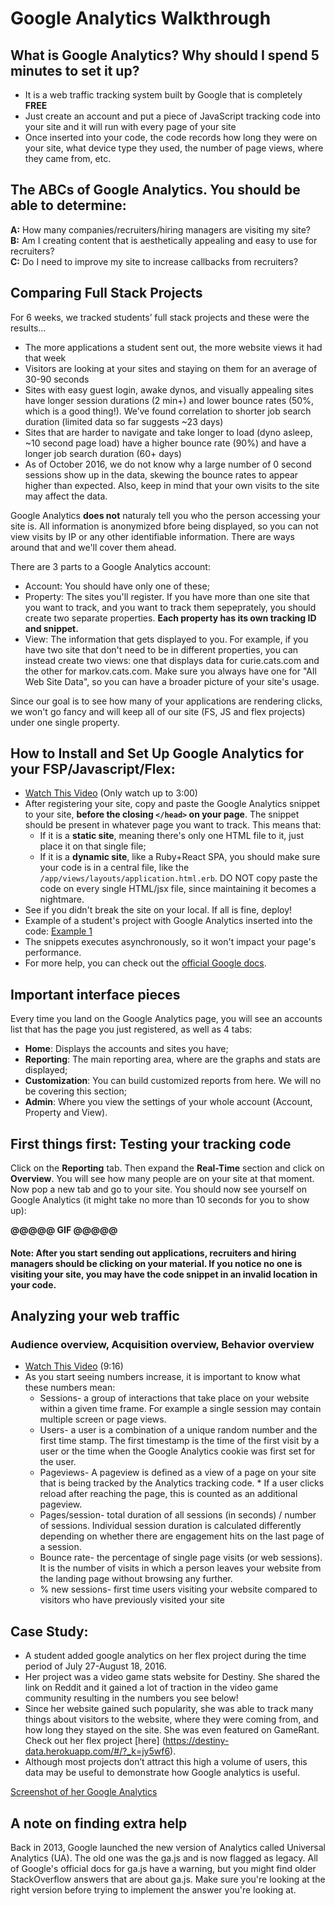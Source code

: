 # Google Analytics Walkthrough

## What is Google Analytics? Why should I spend 5 minutes to set it up?
* It is a web traffic tracking system built by Google that is completely <b>FREE</b>
* Just create an account and put a piece of JavaScript tracking code into your site and it will run with every page of your site
* Once inserted into your code, the code records how long they were on your site, what device type they used, the number of page views, where they came from, etc.

## The ABCs of Google Analytics. You should be able to determine:
<b>A:</b> How many companies/recruiters/hiring managers are visiting my site?<br>
<b>B:</b> Am I creating content that is aesthetically appealing and easy to use for recruiters? <br>
<b>C:</b> Do I need to improve my site to increase callbacks from recruiters?

## Comparing Full Stack Projects
For 6 weeks, we tracked students’ full stack projects and these were the results…
* The more applications a student sent out, the more website views it had that week
* Visitors are looking at your sites and staying on them for an average of 30-90 seconds
* Sites with easy guest login, awake dynos, and visually appealing sites have longer session durations (2 min+) and lower bounce rates (50%, which is a good thing!).  We’ve found correlation to shorter job search duration (limited data so far suggests ~23 days)
* Sites that are harder to navigate and take longer to load (dyno asleep, ~10 second page load) have a higher bounce rate (90%) and have a longer job search duration (60+ days)
* As of October 2016, we do not know why a large number of 0 second sessions show up in the data, skewing the bounce rates to appear higher than expected.  Also, keep in mind that your own visits to the site may affect the data.    

Google Analytics **does not** naturaly tell you who the person accessing your site is.  All information is anonymized bfore being displayed, so you can not view visits by IP or any other identifiable information. There are ways around that and we'll cover them ahead.

There are 3 parts to a Google Analytics account:
* Account: You should have only one of these;
* Property: The sites you'll register. If you have more than one site that you want to track, and you want to track them sepeprately, you should create two separate properties. **Each property has its own tracking ID and snippet.**
* View: The information that gets displayed to you. For example, if you have two site that don't need to be in different properties, you can instead create two views: one that displays data for curie.cats.com and the other for markov.cats.com. Make sure you always have one for "All Web Site Data", so you can have a broader picture of your site's usage.

Since our goal is to see how many of your applications are rendering clicks, we won't go fancy and will keep all of our site (FS, JS and flex projects) under one single property.

## How to Install and Set Up Google Analytics for your FSP/Javascript/Flex:
* [Watch This Video](https://www.youtube.com/watch?v=Va-b-K5oqYs) (Only watch up to 3:00)
* After registering your site, copy and paste the Google Analytics snippet to your site, **before the closing `</head>` on your page**. The snippet should be present in whatever page you want to track. This means that:
    * If it is a **static site**, meaning there's only one HTML file to it, just place it on that single file;
    * If it is a **dynamic site**, like a Ruby+React SPA, you should make sure your code is in a central file, like the `/app/views/layouts/application.html.erb`. DO NOT copy paste the code on every single HTML/jsx file, since maintaining it becomes a nightmare.
* See if you didn't break the site on your local. If all is fine, deploy!
* Example of a student's project with Google Analytics inserted into the code: [Example 1](http://imgur.com/a/PXwI4)
* The snippets executes asynchronously, so it won't impact your page's performance.
* For more help, you can check out the [official Google docs](https://support.google.com/analytics/answer/1008080?hl=en).

## Important interface pieces
Every time you land on the Google Analytics page, you will see an accounts list that has the page you just registered, as well as 4 tabs: 
* **Home**: Displays the accounts and sites you have;
* **Reporting**: The main reporting area, where are the graphs and stats are displayed;
* **Customization**: You can build customized reports from here. We will no be covering this section;
* **Admin**: Where you view the settings of your whole account (Account, Property and View).

## First things first: Testing your tracking code
Click on the **Reporting** tab. Then expand the **Real-Time** section and click on **Overview**. You will see how many people are on your site at that moment. Now pop a new tab and go to your site. You should now see yourself on Google Analytics (it might take no more than 10 seconds for you to show up):

**@@@@@ GIF @@@@@**


#### Note: After you start sending out applications, recruiters and hiring managers should be clicking on your material. If you notice no one is visiting your site, you may have the code snippet in an invalid location in your code.

## Analyzing your web traffic
### Audience overview, Acquisition overview, Behavior overview
* [Watch This Video](https://www.youtube.com/watch?v=xZbd_yEN5nE) (9:16)  
* As you start seeing numbers increase, it is important to know what these numbers mean:
    * Sessions- a group of interactions that take place on your website within a given time frame. For example a single session may contain multiple screen or page views.
    * Users- a user is a combination of a unique random number and the first time stamp. The first timestamp is the time of the first visit by a user or the time when the Google Analytics cookie was first set for the user.
    * Pageviews- A pageview is defined as a view of a page on your site that is being tracked by the Analytics tracking code.          * If a user clicks reload after reaching the page, this is counted as an additional pageview.
    * Pages/session- total duration of all sessions (in seconds) / number of sessions. Individual session duration is calculated differently depending on whether there are engagement hits on the last page of a session.
    * Bounce rate- the percentage of single page visits (or web sessions). It is the number of visits in which a person leaves your website from the landing page without browsing any further.
    * % new sessions- first time users visiting your website compared to visitors who have previously visited your site

## Case Study:
* A student added google analytics on her flex project during the time period of July 27-August 18, 2016.
* Her project was a video game stats website for Destiny. She shared the link on Reddit and it gained a lot of traction in the video game community resulting in the numbers you see below!
* Since her website gained such popularity, she was able to track many things about visitors to the website, where they were coming from, and how long they stayed on the site. She was even featured on GameRant. Check out her flex project [here] (https://destiny-data.herokuapp.com/#/?_k=jy5wf6).  
* Although most projects don’t attract this high a volume of users, this data may be useful to demonstrate how Google analytics is useful.

[Screenshot of her Google Analytics](http://imgur.com/a/KWL3h)

## A note on finding extra help
Back in 2013, Google launched the new version of Analytics called Universal Analytics (UA). The old one was the ga.js and is now flagged as legacy. All of Google's official docs for ga.js have a warning, but you might find older StackOverflow answers that are about ga.js. Make sure you're looking at the right version before trying to implement the answer you're looking at.